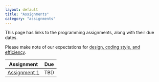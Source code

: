 ```yaml
---
layout: default
title: "Assignments"
category: "assignments"
---
```


This page has links to the programming assignments, along with their due dates.

Please make note of our expectations for [design, coding style, and efficiency](assign/design.html).

Assignment | Due
---------- | ---
[Assignment 1](assign/assign01.html) | TBD
